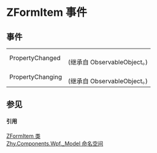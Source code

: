 # ZFormItem 事件




## 事件
<table>
<tr>
<td>PropertyChanged</td>
<td><br />(继承自 ObservableObject。)</td></tr>
<tr>
<td>PropertyChanging</td>
<td><br />(继承自 ObservableObject。)</td></tr>
</table>

## 参见


#### 引用
<a href="b506ba4f-c8af-c6d5-d2db-ccd5937e5c18">ZFormItem 类</a>  
<a href="1632422f-c25e-0eb0-1e2e-544206c963f9">Zhy.Components.Wpf._Model 命名空间</a>  
